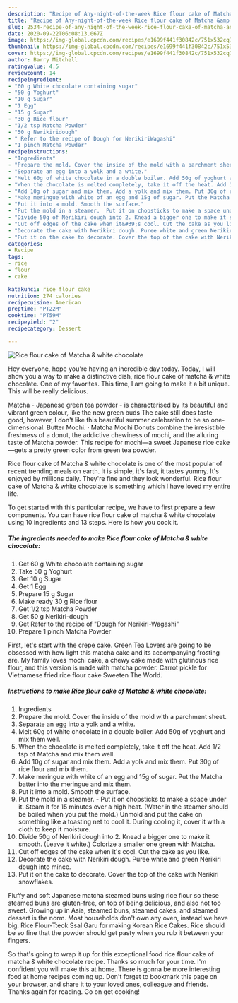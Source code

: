 ```yaml
---
description: "Recipe of Any-night-of-the-week Rice flour cake of Matcha &amp;amp; white chocolate"
title: "Recipe of Any-night-of-the-week Rice flour cake of Matcha &amp;amp; white chocolate"
slug: 2534-recipe-of-any-night-of-the-week-rice-flour-cake-of-matcha-and-amp-white-chocolate
date: 2020-09-22T06:08:13.067Z
image: https://img-global.cpcdn.com/recipes/e1699f441f30842c/751x532cq70/rice-flour-cake-of-matcha-white-chocolate-recipe-main-photo.jpg
thumbnail: https://img-global.cpcdn.com/recipes/e1699f441f30842c/751x532cq70/rice-flour-cake-of-matcha-white-chocolate-recipe-main-photo.jpg
cover: https://img-global.cpcdn.com/recipes/e1699f441f30842c/751x532cq70/rice-flour-cake-of-matcha-white-chocolate-recipe-main-photo.jpg
author: Barry Mitchell
ratingvalue: 4.5
reviewcount: 14
recipeingredient:
- "60 g White chocolate containing sugar"
- "50 g Yoghurt"
- "10 g Sugar"
- "1 Egg"
- "15 g Sugar"
- "30 g Rice flour"
- "1/2 tsp Matcha Powder"
- "50 g Nerikiridough"
- " Refer to the recipe of Dough for NerikiriWagashi"
- "1 pinch Matcha Powder"
recipeinstructions:
- "Ingredients"
- "Prepare the mold. Cover the inside of the mold with a parchment sheet."
- "Separate an egg into a yolk and a white."
- "Melt 60g of white chocolate in a double boiler. Add 50g of yoghurt and mix them well."
- "When the chocolate is melted completely, take it off the heat. Add 1/2 tsp of Matcha and mix them well."
- "Add 10g of sugar and mix them. Add a yolk and mix them. Put 30g of rice flour and mix them."
- "Make meringue with white of an egg and 15g of sugar. Put the Matcha batter into the meringue and mix them."
- "Put it into a mold. Smooth the surface."
- "Put the mold in a steamer.  Put it on chopsticks to make a space under it. Steam it for 15 minutes over a high heat. (Water in the steamer should be boiled when you put the mold.) Unmold and put the cake on something like a toasting net to cool it. During cooling it, cover it with a cloth to keep it moisture."
- "Divide 50g of Nerikiri dough into 2. Knead a bigger one to make it smooth. (Leave it white.) Colorize a smaller one green with Matcha."
- "Cut off edges of the cake when it&#39;s cool. Cut the cake as you like."
- "Decorate the cake with Nerikiri dough. Puree white and green Nerikiri dough into mince."
- "Put it on the cake to decorate. Cover the top of the cake with Nerikiri snowflakes."
categories:
- Recipe
tags:
- rice
- flour
- cake

katakunci: rice flour cake 
nutrition: 274 calories
recipecuisine: American
preptime: "PT22M"
cooktime: "PT59M"
recipeyield: "2"
recipecategory: Dessert

---
```



![Rice flour cake of Matcha &amp; white chocolate](https://img-global.cpcdn.com/recipes/e1699f441f30842c/751x532cq70/rice-flour-cake-of-matcha-white-chocolate-recipe-main-photo.jpg)

Hey everyone, hope you're having an incredible day today. Today, I will show you a way to make a distinctive dish, rice flour cake of matcha &amp; white chocolate. One of my favorites. This time, I am going to make it a bit unique. This will be really delicious.

Matcha - Japanese green tea powder - is characterised by its beautiful and vibrant green colour, like the new green buds The cake still does taste good, however, I don&#39;t like this beautiful summer celebration to be so one-dimensional. Butter Mochi. · Matcha Mochi Donuts combine the irresistible freshness of a donut, the addictive chewiness of mochi, and the alluring taste of Matcha powder. This recipe for mochi—a sweet Japanese rice cake—gets a pretty green color from green tea powder.

Rice flour cake of Matcha &amp; white chocolate is one of the most popular of recent trending meals on earth. It is simple, it's fast, it tastes yummy. It's enjoyed by millions daily. They're fine and they look wonderful. Rice flour cake of Matcha &amp; white chocolate is something which I have loved my entire life.


To get started with this particular recipe, we have to first prepare a few components. You can have rice flour cake of matcha &amp; white chocolate using 10 ingredients and 13 steps. Here is how you cook it.

<!--inarticleads1-->

##### The ingredients needed to make Rice flour cake of Matcha &amp; white chocolate:

1. Get 60 g White chocolate containing sugar
1. Take 50 g Yoghurt
1. Get 10 g Sugar
1. Get 1 Egg
1. Prepare 15 g Sugar
1. Make ready 30 g Rice flour
1. Get 1/2 tsp Matcha Powder
1. Get 50 g Nerikiri-dough
1. Get  Refer to the recipe of &#34;Dough for Nerikiri-Wagashi&#34;
1. Prepare 1 pinch Matcha Powder


First, let&#39;s start with the crepe cake. Green Tea Lovers are going to be obsessed with how light this matcha cake and its accompanying frosting are. My family loves mochi cake, a chewy cake made with glutinous rice flour, and this version is made with matcha powder. Carrot pickle for Vietnamese fried rice flour cake Sweeten The World. 

<!--inarticleads2-->

##### Instructions to make Rice flour cake of Matcha &amp; white chocolate:

1. Ingredients
1. Prepare the mold. Cover the inside of the mold with a parchment sheet.
1. Separate an egg into a yolk and a white.
1. Melt 60g of white chocolate in a double boiler. Add 50g of yoghurt and mix them well.
1. When the chocolate is melted completely, take it off the heat. Add 1/2 tsp of Matcha and mix them well.
1. Add 10g of sugar and mix them. Add a yolk and mix them. Put 30g of rice flour and mix them.
1. Make meringue with white of an egg and 15g of sugar. Put the Matcha batter into the meringue and mix them.
1. Put it into a mold. Smooth the surface.
1. Put the mold in a steamer.  - Put it on chopsticks to make a space under it. Steam it for 15 minutes over a high heat. (Water in the steamer should be boiled when you put the mold.) Unmold and put the cake on something like a toasting net to cool it. During cooling it, cover it with a cloth to keep it moisture.
1. Divide 50g of Nerikiri dough into 2. Knead a bigger one to make it smooth. (Leave it white.) Colorize a smaller one green with Matcha.
1. Cut off edges of the cake when it&#39;s cool. Cut the cake as you like.
1. Decorate the cake with Nerikiri dough. Puree white and green Nerikiri dough into mince.
1. Put it on the cake to decorate. Cover the top of the cake with Nerikiri snowflakes.


Fluffy and soft Japanese matcha steamed buns using rice flour so these steamed buns are gluten-free, on top of being delicious, and also not too sweet. Growing up in Asia, steamed buns, steamed cakes, and steamed dessert is the norm. Most households don&#39;t own any oven, instead we have big. Rice Flour-Tteok Ssal Garu for making Korean Rice Cakes. Rice should be so fine that the powder should get pasty when you rub it between your fingers. 

So that's going to wrap it up for this exceptional food rice flour cake of matcha &amp; white chocolate recipe. Thanks so much for your time. I'm confident you will make this at home. There is gonna be more interesting food at home recipes coming up. Don't forget to bookmark this page on your browser, and share it to your loved ones, colleague and friends. Thanks again for reading. Go on get cooking!
